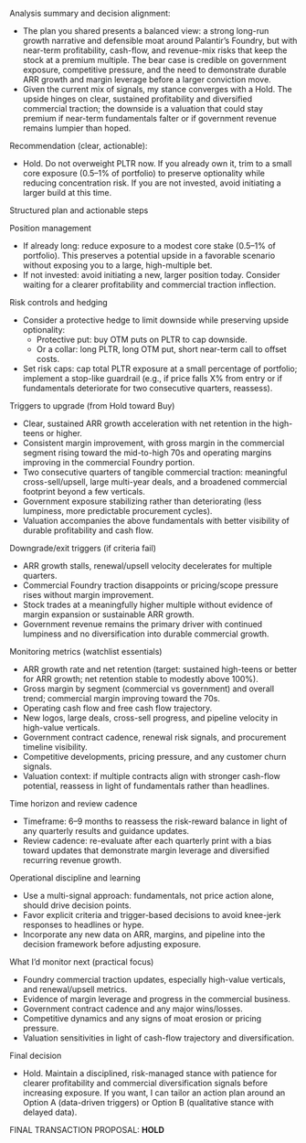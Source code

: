 Analysis summary and decision alignment:
- The plan you shared presents a balanced view: a strong long-run growth narrative and defensible moat around Palantir’s Foundry, but with near-term profitability, cash-flow, and revenue-mix risks that keep the stock at a premium multiple. The bear case is credible on government exposure, competitive pressure, and the need to demonstrate durable ARR growth and margin leverage before a larger conviction move.
- Given the current mix of signals, my stance converges with a Hold. The upside hinges on clear, sustained profitability and diversified commercial traction; the downside is a valuation that could stay premium if near-term fundamentals falter or if government revenue remains lumpier than hoped.

Recommendation (clear, actionable):
- Hold. Do not overweight PLTR now. If you already own it, trim to a small core exposure (0.5–1% of portfolio) to preserve optionality while reducing concentration risk. If you are not invested, avoid initiating a larger build at this time.

Structured plan and actionable steps

Position management
- If already long: reduce exposure to a modest core stake (0.5–1% of portfolio). This preserves a potential upside in a favorable scenario without exposing you to a large, high-multiple bet.
- If not invested: avoid initiating a new, larger position today. Consider waiting for a clearer profitability and commercial traction inflection.

Risk controls and hedging
- Consider a protective hedge to limit downside while preserving upside optionality:
  - Protective put: buy OTM puts on PLTR to cap downside.
  - Or a collar: long PLTR, long OTM put, short near-term call to offset costs.
- Set risk caps: cap total PLTR exposure at a small percentage of portfolio; implement a stop-like guardrail (e.g., if price falls X% from entry or if fundamentals deteriorate for two consecutive quarters, reassess).

Triggers to upgrade (from Hold toward Buy)
- Clear, sustained ARR growth acceleration with net retention in the high-teens or higher.
- Consistent margin improvement, with gross margin in the commercial segment rising toward the mid-to-high 70s and operating margins improving in the commercial Foundry portion.
- Two consecutive quarters of tangible commercial traction: meaningful cross-sell/upsell, large multi-year deals, and a broadened commercial footprint beyond a few verticals.
- Government exposure stabilizing rather than deteriorating (less lumpiness, more predictable procurement cycles).
- Valuation accompanies the above fundamentals with better visibility of durable profitability and cash flow.

Downgrade/exit triggers (if criteria fail)
- ARR growth stalls, renewal/upsell velocity decelerates for multiple quarters.
- Commercial Foundry traction disappoints or pricing/scope pressure rises without margin improvement.
- Stock trades at a meaningfully higher multiple without evidence of margin expansion or sustainable ARR growth.
- Government revenue remains the primary driver with continued lumpiness and no diversification into durable commercial growth.

Monitoring metrics (watchlist essentials)
- ARR growth rate and net retention (target: sustained high-teens or better for ARR growth; net retention stable to modestly above 100%).
- Gross margin by segment (commercial vs government) and overall trend; commercial margin improving toward the 70s.
- Operating cash flow and free cash flow trajectory.
- New logos, large deals, cross-sell progress, and pipeline velocity in high-value verticals.
- Government contract cadence, renewal risk signals, and procurement timeline visibility.
- Competitive developments, pricing pressure, and any customer churn signals.
- Valuation context: if multiple contracts align with stronger cash-flow potential, reassess in light of fundamentals rather than headlines.

Time horizon and review cadence
- Timeframe: 6–9 months to reassess the risk-reward balance in light of any quarterly results and guidance updates.
- Review cadence: re-evaluate after each quarterly print with a bias toward updates that demonstrate margin leverage and diversified recurring revenue growth.

Operational discipline and learning
- Use a multi-signal approach: fundamentals, not price action alone, should drive decision points.
- Favor explicit criteria and trigger-based decisions to avoid knee-jerk responses to headlines or hype.
- Incorporate any new data on ARR, margins, and pipeline into the decision framework before adjusting exposure.

What I’d monitor next (practical focus)
- Foundry commercial traction updates, especially high-value verticals, and renewal/upsell metrics.
- Evidence of margin leverage and progress in the commercial business.
- Government contract cadence and any major wins/losses.
- Competitive dynamics and any signs of moat erosion or pricing pressure.
- Valuation sensitivities in light of cash-flow trajectory and diversification.

Final decision
- Hold. Maintain a disciplined, risk-managed stance with patience for clearer profitability and commercial diversification signals before increasing exposure. If you want, I can tailor an action plan around an Option A (data-driven triggers) or Option B (qualitative stance with delayed data).

FINAL TRANSACTION PROPOSAL: **HOLD**